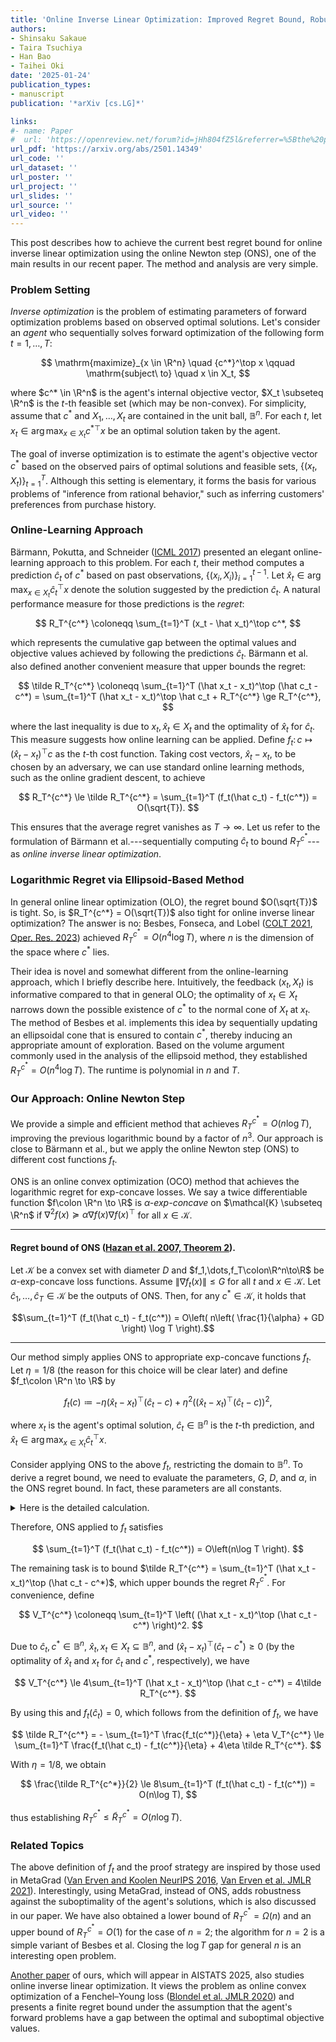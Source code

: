 ```yaml
---
title: 'Online Inverse Linear Optimization: Improved Regret Bound, Robustness to Suboptimality, and Toward Tight Regret Analysis'
authors:
- Shinsaku Sakaue
- Taira Tsuchiya
- Han Bao
- Taihei Oki
date: '2025-01-24'
publication_types:
- manuscript
publication: '*arXiv [cs.LG]*'

links:
#- name: Paper
#  url: 'https://openreview.net/forum?id=jHh804fZ5l&referrer=%5Bthe%20profile%20of%20Shinsaku%20Sakaue%5D(%2Fprofile%3Fid%3D~Shinsaku_Sakaue1)'
url_pdf: 'https://arxiv.org/abs/2501.14349'
url_code: ''
url_dataset: ''
url_poster: ''
url_project: ''
url_slides: ''
url_source: ''
url_video: ''
---
```


This post describes how to achieve the current best regret bound for online inverse linear optimization using the online Newton step (ONS), one of the main results in our recent paper. 
The method and analysis are very simple.

### Problem Setting

*Inverse optimization* is the problem of estimating parameters of forward optimization problems based on observed optimal solutions. 
Let's consider an *agent* who sequentially solves forward optimization of the following form $t = 1,\dots,T$:

$$
\mathrm{maximize}_{x \in \R^n} \quad {c^*}^\top x
\qquad
\mathrm{subject\ to} \quad x \in X_t,
$$

where $c^* \in \R^n$ is the agent's internal objective vector, $X_t \subseteq \R^n$ is the $t$-th feasible set (which may be non-convex). 
For simplicity, assume that $c^*$ and $X_1,\dots,X_t$ are contained in the unit ball, $\mathbb{B}^n$.
For each $t$, let $x_t \in \mathop{\mathrm{\arg\,\max}}_{x \in X_t} {c^*}^\top x$ be an optimal solution taken by the agent.

The goal of inverse optimization is to estimate the agent's objective vector $c^*$ based on the observed pairs of optimal solutions and feasible sets, $\{(x_t, X_t)\}_{t=1}^T$. 
Although this setting is elementary, it forms the basis for various problems of "inference from rational behavior," such as inferring customers' preferences from purchase history.


### Online-Learning Approach

Bärmann, Pokutta, and Schneider ([ICML 2017](https://proceedings.mlr.press/v70/barmann17a.html)) presented an elegant online-learning approach to this problem.
For each $t$, their method computes a prediction $\hat{c}_t$ of $c^*$ based on past observations, $\{(x_{i}, X_{i})\}_{i=1}^{t-1}$.
Let $\hat x_t \in \mathop{\mathrm{\arg\,\max}}_{x \in X_t} {\hat c_t}^\top x$ denote the solution suggested by the prediction $\hat{c}_t$.
A natural performance measure for those predictions is the *regret*: 

$$
R_T^{c^*} \coloneqq \sum_{t=1}^T (x_t - \hat x_t)^\top c^*,
$$

which represents the cumulative gap between the optimal values and objective values achieved by following the predictions $\hat{c}_t$.
Bärmann et al. also defined another convenient measure that upper bounds the regret: 

$$
\tilde R_T^{c^*} \coloneqq \sum_{t=1}^T (\hat x_t - x_t)^\top (\hat c_t - c^*) = \sum_{t=1}^T (\hat x_t - x_t)^\top \hat c_t + R_T^{c^*} \ge R_T^{c^*},
$$

where the last inequality is due to $x_t, \hat x_t \in X_t$ and the optimality of $\hat x_t$ for $\hat c_t$.
This measure suggests how online learning can be applied.
Define $f_t\colon c\mapsto (\hat x_t - x_t)^\top c$ as the $t$-th cost function. 
Taking cost vectors, $\hat x_t - x_t$, to be chosen by an adversary, we can use standard online learning methods, such as the online gradient descent, to achieve 

$$
R_T^{c^*} \le \tilde R_T^{c^*} = \sum_{t=1}^T (f_t(\hat c_t) - f_t(c^*)) = O(\sqrt{T}).
$$

This ensures that the average regret vanishes as $T \to \infty$. 
Let us refer to the formulation of Bärmann et al.---sequentially computing $\hat{c}_t$ to bound $R_T^{c^*}$---as *online inverse linear optimization*. 

### Logarithmic Regret via Ellipsoid-Based Method
In general online linear optimization (OLO), the regret bound $O(\sqrt{T})$ is tight. So, is $R_T^{c^*} = O(\sqrt{T})$ also tight for online inverse linear optimization? 
The answer is no: Besbes, Fonseca, and Lobel ([COLT 2021](https://proceedings.mlr.press/v134/besbes21a.html), [Oper. Res. 2023](https://pubsonline.informs.org/doi/10.1287/opre.2021.0369)) achieved $R_T^{c^*} = O(n^4 \log T)$, where $n$ is the dimension of the space where $c^*$ lies. 

Their idea is novel and somewhat different from the online-learning approach, which I briefly describe here. 
Intuitively, the feedback $(x_t, X_t)$ is informative compared to that in general OLO; the optimality of $x_t \in X_t$ narrows down the possible existence of $c^*$ to the normal cone of $X_t$ at $x_t$. The method of Besbes et al. implements this idea by sequentially updating an ellipsoidal cone that is ensured to contain $c^*$, thereby inducing an appropriate amount of exploration. Based on the volume argument commonly used in the analysis of the ellipsoid method, they established $R_T^{c^*} = O(n^4 \log T)$. The runtime is polynomial in $n$ and $T$.

### Our Approach: Online Newton Step
We provide a simple and efficient method that achieves $R_T^{c^*} = O(n \log T)$, improving the previous logarithmic bound by a factor of $n^3$. 
Our approach is close to Bärmann et al., but we apply the online Newton step (ONS) to different cost functions $f_t$. 

ONS is an online convex optimization (OCO) method that achieves the logarithmic regret for exp-concave losses. 
We say a twice differentiable function $f\colon \R^n \to \R$ is *$\alpha$-exp-concave* on $\mathcal{K} \subseteq \R^n$ if $\nabla^2 f(x) \succeq \alpha \nabla f(x) \nabla f(x)^\top$ for all $x \in \mathcal{K}$. 

---
#### Regret bound of ONS ([Hazan et al. 2007, Theorem 2](https://link.springer.com/article/10.1007/s10994-007-5016-8)).
Let $\mathcal{K}$ be a convex set with diameter $D$ and $f_1,\dots,f_T\colon\R^n\to\R$ be $\alpha$-exp-concave loss functions. Assume $\| \nabla f_t(x) \| \le G$ for all $t$ and $x \in \mathcal{K}$. Let $\hat c_1,\dots,\hat c_T \in \mathcal{K}$ be the outputs of ONS. Then, for any $c^* \in \mathcal{K}$, it holds that  

$$\sum_{t=1}^T (f_t(\hat c_t) - f_t(c^*)) = O\left( n\left( \frac{1}{\alpha} + GD \right) \log T \right).$$

---

Our method simply applies ONS to appropriate exp-concave functions $f_t$.
Let $\eta = 1/8$ (the reason for this choice will be clear later) and define $f_t\colon \R^n \to \R$ by

$$
f_t(c) \coloneqq - \eta (\hat x_t - x_t)^\top (\hat c_t - c) + \eta^2 \left( (\hat x_t - x_t)^\top (\hat c_t - c) \right)^2,
$$

where $x_t$ is the agent's optimal solution, $\hat c_t \in \mathbb{B}^n$ is the $t$-th prediction, and $\hat x_t \in \mathop{\mathrm{\arg\,\max}}_{x \in X_t} {\hat c_t}^\top x$. 

Consider applying ONS to the above $f_t$, restricting the domain to $\mathbb{B}^n$. 
To derive a regret bound, we need to evaluate the parameters, $G$, $D$, and $\alpha$, in the ONS regret bound. 
In fact, these parameters are all constants. <details><summary>Here is the detailed calculation.</summary>

For simplicity, let $g_t = \hat x_t - x_t$, which satisfies $\| g_t \| \le 2$ since $\hat x_t, x_t \in X_t \subseteq \mathbb{B}^n$.

- Since the domain is $\mathbb{B}^n$, we have $D = 2$.
- By using $c, \hat c_t \in \mathbb{B}^n$, $\| g_t \| \le 2$, and $\eta = 1/8$, we have $$\| \nabla f_t(c) \| = \| \eta g_t - 2\eta^2 g_tg_t^\top (\hat c_t - c)\| \le 2\eta + 16\eta^2 \le 1/2$$ and $$\nabla f_t(c) \nabla f_t(c)^\top =  \eta^2 \left( 1 - 2 \eta g_t^\top (\hat c_t - c) \right)^2 g_t g_t^\top \preceq \eta^2 (1 + 8\eta)^2 g_t g_t^\top = 2 \nabla^2 f_t(c),$$ hence $G = \alpha = \frac{1}{2}$.

Thus, those parameters are constant for $\eta = 1/8$. 
</details>

Therefore, ONS applied to $f_t$ satisfies 

$$
\sum_{t=1}^T (f_t(\hat c_t) - f_t(c^*)) = O\left(n\log T \right).
$$

The remaining task is to bound $\tilde R_T^{c^*} = \sum_{t=1}^T (\hat x_t - x_t)^\top (\hat c_t - c^*)$, which upper bounds the regret $R_T^{c^*}$.
For convenience, define 

$$
V_T^{c^*} \coloneqq \sum_{t=1}^T \left( (\hat x_t - x_t)^\top (\hat c_t - c^*) \right)^2.
$$

Due to $\hat c_t, c^* \in \mathbb{B}^n$, $\hat x_t, x_t \in X_t \subseteq \mathbb{B}^n$, and $(\hat x_t - x_t)^\top (\hat c_t - c^*) \ge 0$ (by the optimality of $\hat x_t$ and $x_t$ for $\hat c_t$ and $c^*$, respectively), we have 

$$
V_T^{c^*} \le 4\sum_{t=1}^T (\hat x_t - x_t)^\top (\hat c_t - c^*) = 4\tilde R_T^{c^*}.
$$ 

By using this and $f_t(\hat c_t) = 0$, which follows from the definition of $f_t$, we have

$$
\tilde R_T^{c^*} = - \sum_{t=1}^T \frac{f_t(c^*)}{\eta} + \eta V_T^{c^*} \le \sum_{t=1}^T \frac{f_t(\hat c_t) - f_t(c^*)}{\eta} + 4\eta \tilde R_T^{c^*}.
$$

With $\eta = 1/8$, we obtain 

$$
\frac{\tilde R_T^{c^*}}{2}
\le 
8\sum_{t=1}^T (f_t(\hat c_t) - f_t(c^*)) = 
O(n\log T), 
$$

thus establishing $R_T^{c^*} \le \tilde R_T^{c^*} = O(n\log T)$.

### Related Topics

The above definition of $f_t$ and the proof strategy are inspired by those used in MetaGrad ([Van Erven and Koolen NeurIPS 2016](https://papers.nips.cc/paper_files/paper/2016/hash/14cfdb59b5bda1fc245aadae15b1984a-Abstract.html), [Van Erven et al. JMLR 2021](https://www.jmlr.org/papers/v22/20-1444.html)). Interestingly, using MetaGrad, instead of ONS, adds robustness against the suboptimality of the agent's solutions, which is also discussed in our paper. 
We have also obtained a lower bound of $R_T^{c^*} = \Omega(n)$ and an upper bound of $R_T^{c^*} = O(1)$ for the case of $n=2$; the algorithm for $n=2$ is a simple variant of Besbes et al. Closing the $\log T$ gap for general $n$ is an interesting open problem.

[Another paper](https://ssakaue.github.io/publication/sakaue-2025-revisiting/) of ours, which will appear in AISTATS 2025, also studies online inverse linear optimization. 
It views the problem as online convex optimization of a Fenchel–Young loss ([Blondel et al. JMLR 2020](https://jmlr.csail.mit.edu/papers/v21/19-021.html)) and presents a finite regret bound under the assumption that the agent's forward problems have a gap between the optimal and suboptimal objective values.